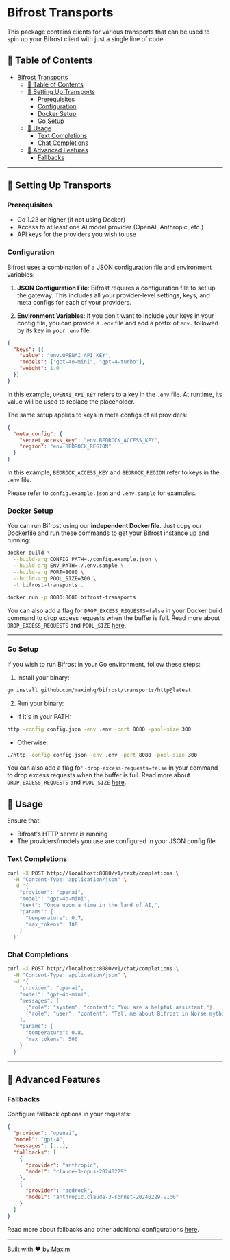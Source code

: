 # Bifrost Transports

This package contains clients for various transports that can be used to spin up your Bifrost client with just a single line of code.

## 📑 Table of Contents

- [Bifrost Transports](#bifrost-transports)
  - [📑 Table of Contents](#-table-of-contents)
  - [🚀 Setting Up Transports](#-setting-up-transports)
    - [Prerequisites](#prerequisites)
    - [Configuration](#configuration)
    - [Docker Setup](#docker-setup)
    - [Go Setup](#go-setup)
  - [🧰 Usage](#-usage)
    - [Text Completions](#text-completions)
    - [Chat Completions](#chat-completions)
  - [🔧 Advanced Features](#-advanced-features)
    - [Fallbacks](#fallbacks)

---

## 🚀 Setting Up Transports

### Prerequisites
- Go 1.23 or higher (if not using Docker)
- Access to at least one AI model provider (OpenAI, Anthropic, etc.)
- API keys for the providers you wish to use

### Configuration

Bifrost uses a combination of a JSON configuration file and environment variables:

1. **JSON Configuration File**: Bifrost requires a configuration file to set up the gateway. This includes all your provider-level settings, keys, and meta configs for each of your providers.
   
2. **Environment Variables**: If you don't want to include your keys in your config file, you can provide a `.env` file and add a prefix of `env.` followed by its key in your `.env` file. 

```json
{
  "keys": [{
    "value": "env.OPENAI_API_KEY",
    "models": ["gpt-4o-mini", "gpt-4-turbo"],
    "weight": 1.0
  }]
}
```

In this example, `OPENAI_API_KEY` refers to a key in the `.env` file. At runtime, its value will be used to replace the placeholder.

The same setup applies to keys in meta configs of all providers:

```json
{
  "meta_config": {
    "secret_access_key": "env.BEDROCK_ACCESS_KEY",
    "region": "env.BEDROCK_REGION"
  }
}
```

In this example, `BEDROCK_ACCESS_KEY` and `BEDROCK_REGION` refer to keys in the `.env` file.

Please refer to `config.example.json` and `.env.sample` for examples.

### Docker Setup

You can run Bifrost using our **independent Dockerfile**. Just copy our Dockerfile and run these commands to get your Bifrost instance up and running:

```bash
docker build \
  --build-arg CONFIG_PATH=./config.example.json \
  --build-arg ENV_PATH=./.env.sample \
  --build-arg PORT=8080 \
  --build-arg POOL_SIZE=300 \
  -t bifrost-transports .

docker run -p 8080:8080 bifrost-transports
```

You can also add a flag for `DROP_EXCESS_REQUESTS=false` in your Docker build command to drop excess requests when the buffer is full. Read more about `DROP_EXCESS_REQUESTS` and `POOL_SIZE` [here](https://github.com/maximhq/bifrost/tree/main?tab=README-ov-file#additional-configurations).

---

### Go Setup

If you wish to run Bifrost in your Go environment, follow these steps:

1. Install your binary:

```bash
go install github.com/maximhq/bifrost/transports/http@latest
```

2. Run your binary:

- If it's in your PATH:
```bash
http -config config.json -env .env -port 8080 -pool-size 300
```

- Otherwise:
```bash
./http -config config.json -env .env -port 8080 -pool-size 300
```

You can also add a flag for `-drop-excess-requests=false` in your command to drop excess requests when the buffer is full. Read more about `DROP_EXCESS_REQUESTS` and `POOL_SIZE` [here](https://github.com/maximhq/bifrost/tree/main?tab=README-ov-file#additional-configurations).

## 🧰 Usage

Ensure that:
- Bifrost's HTTP server is running
- The providers/models you use are configured in your JSON config file

### Text Completions

```bash
curl -X POST http://localhost:8080/v1/text/completions \
  -H "Content-Type: application/json" \
  -d '{
    "provider": "openai",
    "model": "gpt-4o-mini",
    "text": "Once upon a time in the land of AI,",
    "params": {
      "temperature": 0.7,
      "max_tokens": 100
    }
  }'
```

### Chat Completions

```bash
curl -X POST http://localhost:8080/v1/chat/completions \
  -H "Content-Type: application/json" \
  -d '{
    "provider": "openai",
    "model": "gpt-4o-mini",
    "messages": [
      {"role": "system", "content": "You are a helpful assistant."},
      {"role": "user", "content": "Tell me about Bifrost in Norse mythology."}
    ],
    "params": {
      "temperature": 0.8,
      "max_tokens": 500
    }
  }'
```

---

## 🔧 Advanced Features

### Fallbacks

Configure fallback options in your requests:

```json
{
  "provider": "openai",
  "model": "gpt-4",
  "messages": [...],
  "fallbacks": [
    {
      "provider": "anthropic",
      "model": "claude-3-opus-20240229"
    },
    {
      "provider": "bedrock",
      "model": "anthropic.claude-3-sonnet-20240229-v1:0"
    }
  ]
}
```

Read more about fallbacks and other additional configurations [here](https://github.com/maximhq/bifrost/tree/main?tab=README-ov-file#additional-configurations).

---

Built with ❤️ by [Maxim](https://github.com/maximhq)